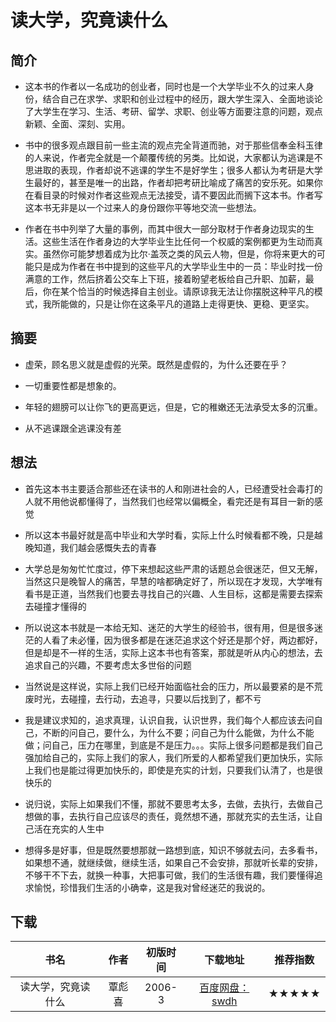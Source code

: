 <!--
 * @Description: 读大学，究竟读什么
 * @Date: 2020-01-18 11:00:14
 * @LastEditors: 关耳听风
 * @LastEditTime : 2020-01-18 11:28:08
 -->

# 读大学，究竟读什么

## 简介

* 这本书的作者以一名成功的创业者，同时也是一个大学毕业不久的过来人身份，结合自己在求学、求职和创业过程中的经历，跟大学生深入、全面地谈论了大学生在学习、生活、考研、留学、求职、创业等方面要注意的问题，观点新颖、全面、深刻、实用。

* 书中的很多观点跟目前一些主流的观点完全背道而驰，对于那些信奉金科玉律的人来说，作者完全就是一个颠覆传统的另类。比如说，大家都认为逃课是不思进取的表现，作者却说不逃课的学生不是好学生；很多人都认为考研是大学生最好的，甚至是唯一的出路，作者却把考研比喻成了痛苦的安乐死。如果你在看目录的时候对作者这些观点无法接受，请不要因此而搁下这本书。作者写这本书无非是以一个过来人的身份跟你平等地交流一些想法。

* 作者在书中列举了大量的事例，而其中很大一部分取材于作者身边现实的生活。这些生活在作者身边的大学毕业生比任何一个权威的案例都更为生动而真实。虽然你可能梦想着成为比尔·盖茨之类的风云人物，但是，你将来更大的可能只是成为作者在书中提到的这些平凡的大学毕业生中的一员：毕业时找一份满意的工作，然后挤着公交车上下班，接着盼望老板给自己升职、加薪，最后，你在某个恰当的时候选择自主创业。请原谅我无法让你摆脱这种平凡的模式，我所能做的，只是让你在这条平凡的道路上走得更快、更稳、更坚实。

## 摘要

* 虚荣，顾名思义就是虚假的光荣。既然是虚假的，为什么还要在乎？

* 一切重要性都是想象的。

* 年轻的翅膀可以让你飞的更高更远，但是，它的稚嫩还无法承受太多的沉重。

* 从不逃课跟全逃课没有差

## 想法

* 首先这本书主要适合那些还在读书的人和刚进社会的人，已经遭受社会毒打的人就不用他说都懂得了，当然我们也经常以偏概全，看完还是有耳目一新的感觉

* 所以这本书最好就是高中毕业和大学时看，实际上什么时候看都不晚，只是越晚知道，我们越会感慨失去的青春

* 大学总是匆匆忙忙度过，停下来想起这些严肃的话题总会很迷茫，但又无解，当然这只是晚智人的痛苦，早慧的啥都确定好了，所以现在才发现，大学唯有看书是正道，当然我们也要去寻找自己的兴趣、人生目标，这都是需要去探索去碰撞才懂得的

* 所以说这本书就是一本给无知、迷茫的大学生的经验书，很有用，但是很多迷茫的人看了未必懂，因为很多都是在迷茫追求这个好还是那个好，两边都好，但是却是不一样的生活，实际上这本书也有答案，那就是听从内心的想法，去追求自己的兴趣，不要考虑太多世俗的问题

* 当然说是这样说，实际上我们已经开始面临社会的压力，所以最要紧的是不荒废时光，去碰撞，去行动，去追寻，只要以后找到了，都不亏

* 我是建议求知的，追求真理，认识自我，认识世界，我们每个人都应该去问自己，不断的问自己，要什么，为什么不要；问自己为什么能做，为什么不能做；问自己，压力在哪里，到底是不是压力。。。实际上很多问题都是我们自己强加给自己的，实际上我们的家人，我们所爱的人都希望我们更加快乐，实际上我们也是能过得更加快乐的，即使是充实的计划，只要我们认清了，也是很快乐的

* 说归说，实际上如果我们不懂，那就不要思考太多，去做，去执行，去做自己想做的事，去执行自己应该尽的责任，竟然想不通，那就充实的去生活，让自己活在充实的人生中

* 想得多是好事，但是既然要想那就一路想到底，知识不够就去问，去多看书，如果想不通，就继续做，继续生活，如果自己不会安排，那就听长辈的安排，不够干不下去，就换一种事，大把事可做，我们的生活很有趣，我们要懂得追求愉悦，珍惜我们生活的小确幸，这是我对曾经迷茫的我说的。

## 下载

|书名|作者|初版时间|下载地址|推荐指数|
|:--:|:--:|:--:|:--:|:--:|
|读大学，究竟读什么|覃彪喜|2006-3|[百度网盘：swdh](https://pan.baidu.com/s/13_5whCs-WKT1uvDP4ZX2uw)|★★★★★|
